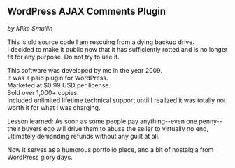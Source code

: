## WordPress AJAX Comments Plugin

*by Mike Smullin*


This is old source code I am rescuing from a dying backup drive.  
I decided to make it public now that it has sufficiently rotted and is no longer fit for any purpose.
Do not try to use it.

This software was developed by me in the year 2009.  
It was a paid plugin for WordPress.  
Marketed at $0.99 USD per license.  
Sold over 1,000+ copies.  
Included unlimited lifetime technical support until I realized it was totally not worth it for what I was charging.

Lesson learned: As soon as some people pay anything--even one penny--their buyers ego will drive them to abuse the seller to virtually no end, ultimately demanding refunds without any guilt at all.

Now it serves as a humorous portfolio piece, and a bit of nostalgia from WordPress glory days.

